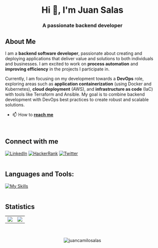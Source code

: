 <h1 align="center">Hi 👋, I'm Juan Salas</h1>
<h3 align="center">A passionate backend developer</h3>

## About Me
I am a **backend software developer**, passionate about creating and deploying applications that deliver value and solutions to both individuals and businesses. I am excited to work on **process automation** and **improving efficiency** in the projects I participate in.

Currently, I am focusing on my development towards a **DevOps** role, exploring areas such as **application containerization** (using Docker and Kubernetes), **cloud deployment** (AWS), and **infrastructure as code** (IaC) with tools like Terraform and Ansible. My goal is to combine backend development with DevOps best practices to create robust and scalable solutions.

- 📫 How to <a href = "mailto:juansalasprogrammer@gmail.com?subject = Hi Juan&body = Message">**reach me**</a>
<br>

## Connect with me
[![LinkedIn](https://img.shields.io/badge/LinkedIn-blue?logo=linkedin&style=for-the-badge)](https://www.linkedin.com/in/juan-salas-developer/)
[![HackerRank](https://img.shields.io/badge/HackerRank-grey?logo=hackerrank&style=for-the-badge)](https://www.hackerrank.com/juansalasprogra1)
[![Twitter](https://img.shields.io/badge/Follow-black?logo=x&style=for-the-badge)](https://twitter.com/arquitectonomad)
<br><br>

## Languages and Tools:
[![My Skills](https://skillicons.dev/icons?i=aws,docker,linux,git,nodejs,express,react,js,ts,html,css)](https://skillicons.dev)
<br><br>

## Statistics
<table>
  <tr>
    <td align="center" style="padding=0;width=50%;">
      <img align="center" style="padding=0;" src="https://grs.quantumly.dev/api/?username=JuanCamiloSalas&theme=dracula&show_icons=true&bg_color=00000000&hide_border=true&hide_title=true&count_private=true&include_all_commits=true" />
    </td>
    <td align="center" style="padding=0;width=50%;">
      <img align="center" style="padding=0;" src="https://grs.quantumly.dev/api/top-langs/?username=JuanCamiloSalas&layout=compact&show_icons=true&title_color=9f9f9f&text_color=9f9f9f&bg_color=00000000&hide_border=true&icon_color=00000000&count_private=true&theme=dracula" />
    </td>
  </tr>
</table>

<br>
<p align="center"> <img src="https://komarev.com/ghpvc/?username=juancamilosalas&label=Profile%20views6&style=for-the-badge" alt="juancamilosalas" /> </p>
